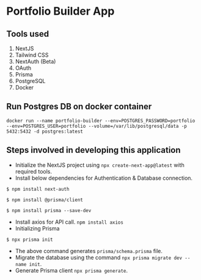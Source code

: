 # Portfolio Builder App

<!-- Application description goes here -->

## Tools used

1. NextJS
2. Tailwind CSS
3. NextAuth (Beta)
4. OAuth
5. Prisma
6. PostgreSQL
7. Docker

## Run Postgres DB on docker container

`docker run --name portfolio-builder --env=POSTGRES_PASSWORD=portfolio --env=POSTGRES_USER=portfolio --volume=/var/lib/postgresql/data -p 5432:5432 -d postgres:latest`

## Steps involved in developing this application
- Initialize the NextJS project using `npx create-next-app@latest` with required tools.
- Install below dependencies for Authentication & Database connection.
```shell
$ npm install next-auth

$ npm install @prisma/client

$ npm install prisma --save-dev
```
- Install axios for API call. `npm install axios`
- Initializing Prisma
```shell
$ npx prisma init
```
- The above command generates `prisma/schema.prisma` file.
- Migrate the database using the command `npx prisma migrate dev --name init`.
- Generate Prisma client `npx prisma generate`.